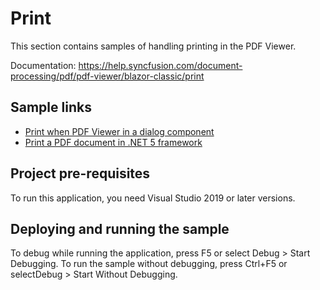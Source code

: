 # Print
This section contains samples of handling printing in the PDF Viewer.

Documentation: https://help.syncfusion.com/document-processing/pdf/pdf-viewer/blazor-classic/print

## Sample links
* <a href="PDF Viewer in a Dialog">Print when PDF Viewer in a dialog component</a>
* <a href="Print PDF document in .Net 5">Print a PDF document in .NET 5 framework</a>

## Project pre-requisites
To run this application, you need Visual Studio 2019 or later versions.

## Deploying and running the sample
To debug while running the application, press F5 or select Debug > Start Debugging. To run the sample without debugging, press Ctrl+F5 or selectDebug > Start Without Debugging.